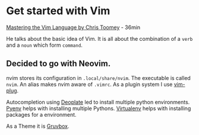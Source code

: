 # Get started with Vim

[Mastering the Vim Language by Chris Toomey](https://www.youtube.com/watch?v=wlR5gYd6um0) - 36min

He talks about the basic idea of Vim. It is all about the combination of a `verb` and a `noun` which form `command`.


## Decided to go with Neovim.

nvim stores its configuration in `.local/share/nvim`. The executable is called `nvim`. An alias makes nvim aware of `.vimrc`. As a plugin system I use [vim-plug](https://github.com/junegunn/vim-plug).

Autocompletion using [Deoplate](https://github.com/Shougo/deoplete.nvim) led to install multiple python environments.  
[Pyenv](https://github.com/pyenv/pyenv-installer) helps with installing multiple Pythons.
[Virtualenv](http://docs.python-guide.org/en/latest/dev/virtualenvs/#lower-level-virtualenv) helps with installing packages for a environment.

As a Theme it is [Gruvbox](https://github.com/morhetz/gruvbox).


